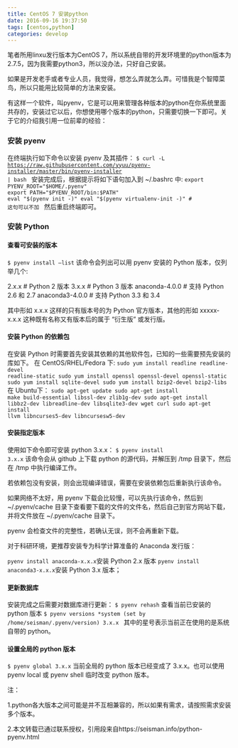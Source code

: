 ```yaml
---
title: CentOS 7 安装python
date: 2016-09-16 19:37:50
tags: [centos,python]
categories: develop
---
```

笔者所用linxu发行版本为CentOS 7，所以系统自带的开发环境里的python版本为2.7.5，因为我需要python3，所以没办法，只好自己安装。
<!-- more -->
如果是开发老手或者专业人员，我觉得，想怎么弄就怎么弄。可惜我是个智障菜鸟，所以只能用比较简单的方法来安装。

有这样一个软件，叫pyenv，它是可以用来管理各种版本的python在你系统里面共存的，安装过它以后，你想使用哪个版本的python，只需要切换一下即可。关于它的介绍我引用一位前辈的经验：

### 安装 pyenv
在终端执行如下命令以安装 pyenv 及其插件：
<code>$ curl -L https://raw.githubusercontent.com/yyuu/pyenv-installer/master/bin/pyenv-installer | bash
</code>
安装完成后，根据提示将如下语句加入到 ~/.bashrc 中:
<code>export PYENV_ROOT="$HOME/.pyenv"
export PATH="$PYENV_ROOT/bin:$PATH"
eval "$(pyenv init -)"
eval "$(pyenv virtualenv-init -)" # 这句可以不加
</code>
然后重启终端即可。
### 安装 Python
#### 查看可安装的版本
<code>$ pyenv install –list</code>
该命令会列出可以用 pyenv 安装的 Python 版本，仅列举几个:

2.x.x # Python 2 版本
3.x.x # Python 3 版本
anaconda-4.0.0 # 支持 Python 2.6 和 2.7
anaconda3-4.0.0 # 支持 Python 3.3 和 3.4

其中形如 x.x.x 这样的只有版本号的为 Python 官方版本，其他的形如 xxxxx-x.x.x 这种既有名称又有版本后的属于 “衍生版” 或发行版。

#### 安装 Python 的依赖包
在安装 Python 时需要首先安装其依赖的其他软件包，已知的一些需要预先安装的库如下。 在 CentOS/RHEL/Fedora 下:
<code>sudo yum install readline readline-devel readline-static
sudo yum install openssl openssl-devel openssl-static
sudo yum install sqlite-devel
sudo yum install bzip2-devel bzip2-libs
</code>
在 Ubuntu下：
<code>sudo apt-get update
sudo apt-get install make build-essential libssl-dev zlib1g-dev
sudo apt-get install libbz2-dev libreadline-dev libsqlite3-dev wget curl
sudo apt-get install llvm libncurses5-dev libncursesw5-dev
</code>
#### 安装指定版本
使用如下命令即可安装 python 3.x.x：
<code>$ pyenv install 3.x.x</code>
该命令会从 github 上下载 python 的源代码，并解压到 /tmp 目录下，然后在 /tmp 中执行编译工作。

若依赖包没有安装，则会出现编译错误，需要在安装依赖包后重新执行该命令。

如果网络不太好，用 pyenv 下载会比较慢，可以先执行该命令，然后到 ~/.pyenv/cache 目录下查看要下载的文件的文件名，然后自己到官方网站下载，并将文件放在 ~/.pyenv/cache 目录下。

pyenv 会检查文件的完整性，若确认无误，则不会再重新下载。

对于科研环境，更推荐安装专为科学计算准备的 Anaconda 发行版：

<code>pyenv install anaconda-x.x.x</code>安装 Python 2.x 版本
<code>pyenv install anaconda3-x.x.x</code>安装 Python 3.x 版本；

#### 更新数据库
安装完成之后需要对数据库进行更新：
<code>$ pyenv rehash</code>
查看当前已安装的 python 版本
<code>$ pyenv versions
*system (set by /home/seisman/.pyenv/version)
3.x.x
</code>
其中的星号表示当前正在使用的是系统自带的 python。

#### 设置全局的 python 版本
<code>$ pyenv global 3.x.x</code>
当前全局的 python 版本已经变成了 3.x.x。也可以使用 pyenv local 或 pyenv shell 临时改变 python 版本。

注：

1.python各大版本之间可能是并不互相兼容的，所以如果有需求，请按照需求安装多个版本。

2.本文转载已通过联系授权，引用段来自https://seisman.info/python-pyenv.html